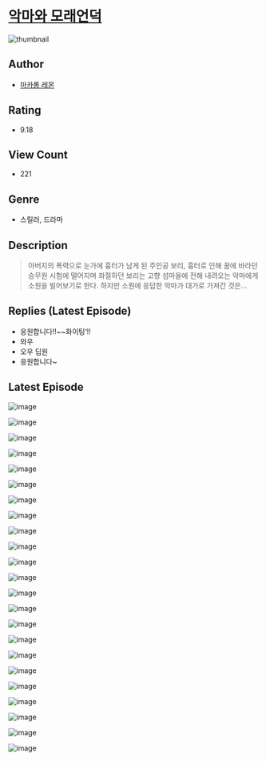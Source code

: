 # [악마와 모래언덕](https://comic.naver.com/challenge/list?titleId=810535)
![thumbnail](https://image-comic.pstatic.net/user_contents_data/challenge_comic/2023/05/23/320898/upload_3702856323779541349_480x623.jpeg)

## Author
- [마카롱 레몬](https://comic.naver.com/artistTitle?id=320898)

## Rating
- 9.18

## View Count
- 221

## Genre
- 스릴러, 드라마

## Description
> 아버지의 폭력으로 눈가에 흉터가 남게 된 주인공 보리, 흉터로 인해 꿈에 바라던 승무원 시험에 떨어지며 좌절하던 보리는 고향 섬마을에 전해 내려오는 악마에게 소원을 빌어보기로 한다. 하지만 소원에 응답한 악마가 대가로 가져간 것은...

## Replies (Latest Episode)
- 응원합니다!!~~화이팅‘!!
- 와우
- 오우 딥원
- 응원합니다~

## Latest Episode
![image](https://image-comic.pstatic.net/user_contents_data/challenge_comic/2023/05/23/320898/upload_3846975012203750456.jpeg)

![image](https://image-comic.pstatic.net/user_contents_data/challenge_comic/2023/05/23/320898/upload_3991426441189668961.jpeg)

![image](https://image-comic.pstatic.net/user_contents_data/challenge_comic/2023/05/23/320898/upload_3832622880667349557.jpeg)

![image](https://image-comic.pstatic.net/user_contents_data/challenge_comic/2023/05/23/320898/upload_3834877090866540600.jpeg)

![image](https://image-comic.pstatic.net/user_contents_data/challenge_comic/2023/05/23/320898/upload_7293921983574991462.jpeg)

![image](https://image-comic.pstatic.net/user_contents_data/challenge_comic/2023/05/23/320898/upload_7291947256513771314.jpeg)

![image](https://image-comic.pstatic.net/user_contents_data/challenge_comic/2023/05/23/320898/upload_7148727075046766905.jpeg)

![image](https://image-comic.pstatic.net/user_contents_data/challenge_comic/2023/05/23/320898/upload_3761121635318916151.jpeg)

![image](https://image-comic.pstatic.net/user_contents_data/challenge_comic/2023/05/23/320898/upload_7004004738398304563.jpeg)

![image](https://image-comic.pstatic.net/user_contents_data/challenge_comic/2023/05/23/320898/upload_3617063827972044134.jpeg)

![image](https://image-comic.pstatic.net/user_contents_data/challenge_comic/2023/05/23/320898/upload_3763098552830080817.jpeg)

![image](https://image-comic.pstatic.net/user_contents_data/challenge_comic/2023/05/23/320898/upload_3545287721779213369.jpeg)

![image](https://image-comic.pstatic.net/user_contents_data/challenge_comic/2023/05/23/320898/upload_3762257448026530871.jpeg)

![image](https://image-comic.pstatic.net/user_contents_data/challenge_comic/2023/05/23/320898/upload_4050768196103332406.jpeg)

![image](https://image-comic.pstatic.net/user_contents_data/challenge_comic/2023/05/23/320898/upload_7077179427643547954.jpeg)

![image](https://image-comic.pstatic.net/user_contents_data/challenge_comic/2023/05/23/320898/upload_3631419064689309028.jpeg)

![image](https://image-comic.pstatic.net/user_contents_data/challenge_comic/2023/05/23/320898/upload_3703710838259266357.jpeg)

![image](https://image-comic.pstatic.net/user_contents_data/challenge_comic/2023/05/23/320898/upload_4050815659049104185.jpeg)

![image](https://image-comic.pstatic.net/user_contents_data/challenge_comic/2023/05/23/320898/upload_3905518505334826293.jpeg)

![image](https://image-comic.pstatic.net/user_contents_data/challenge_comic/2023/05/23/320898/upload_7147552577719330403.jpeg)

![image](https://image-comic.pstatic.net/user_contents_data/challenge_comic/2023/05/23/320898/upload_3846464838774960949.jpeg)

![image](https://image-comic.pstatic.net/user_contents_data/challenge_comic/2023/05/23/320898/upload_7090413166758486832.jpeg)

![image](https://image-comic.pstatic.net/user_contents_data/challenge_comic/2023/05/23/320898/upload_7293074247342438711.jpeg)
